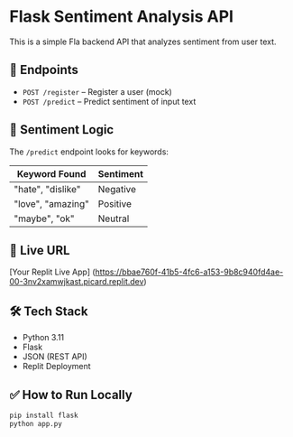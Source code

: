 # Flask Sentiment Analysis API

This is a simple Fla backend API that analyzes sentiment from user text.

## 🔧 Endpoints

- `POST /register` – Register a user (mock)
- `POST /predict` – Predict sentiment of input text

## 🧠 Sentiment Logic

The `/predict` endpoint looks for keywords:

| Keyword Found       | Sentiment |
|---------------------|-----------|
| "hate", "dislike"   | Negative  |
| "love", "amazing"   | Positive  |
| "maybe", "ok"       | Neutral   |

## 🔗 Live URL

[Your Replit Live App]
(https://bbae760f-41b5-4fc6-a153-9b8c940fd4ae-00-3nv2xamwjkast.picard.replit.dev)

## 🛠️ Tech Stack

- Python 3.11
- Flask
- JSON (REST API)
- Replit Deployment

## ✅ How to Run Locally

```bash
pip install flask
python app.py

